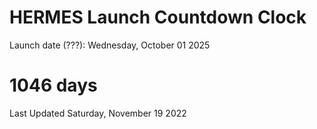 # HERMES Launch Countdown Clock

Launch date (???): Wednesday, October 01 2025
# 1046 days

Last Updated Saturday, November 19 2022